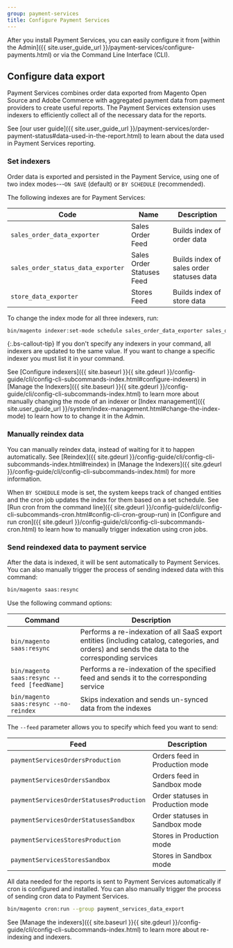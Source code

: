 ```yaml
---
group: payment-services
title: Configure Payment Services
---
```


After you install Payment Services, you can easily configure it from [within the Admin]({{ site.user_guide_url }}/payment-services/configure-payments.html) or via the Command Line Interface (CLI).

## Configure data export

Payment Services combines order data exported from Magento Open Source and Adobe Commerce with aggregated payment data from payment providers to create useful reports. The Payment Services extension uses indexers to efficiently collect all of the necessary data for the reports.

See [our user guide]({{ site.user_guide_url }}/payment-services/order-payment-status#data-used-in-the-report.html) to learn about the data used in Payment Services reporting.

### Set indexers

Order data is exported and persisted in the Payment Service, using one of two index modes---`ON SAVE` (default) or `BY SCHEDULE` (recommended).

The following indexes are for Payment Services:

|   Code    |   Name    |   Description    |
|    ---    |  ---  |  ---  |
|   `sales_order_data_exporter`    |   Sales Order Feed   |   Builds index of order data  |
|   `sales_order_status_data_exporter`    |   Sales Order Statuses Feed    |    Builds index of sales order statuses data   |
|   `store_data_exporter`    |   Stores Feed    |   Builds index of store data   |

To change the index mode for all three indexers, run:

``` bash
bin/magento indexer:set-mode schedule sales_order_data_exporter sales_order_status_data_exporter store_data_exporter
```

{:.bs-callout-tip}
If you don't specify any indexers in your command, all indexers are updated to the same value. If you want to change a specific indexer you must list it in your command.

See [Configure indexers]({{ site.baseurl }}{{ site.gdeurl }}/config-guide/cli/config-cli-subcommands-index.html#configure-indexers) in [Manage the Indexers]({{ site.baseurl }}{{ site.gdeurl }}/config-guide/cli/config-cli-subcommands-index.html) to learn more about manually changing the mode of an indexer or [Index management]({{ site.user_guide_url }}/system/index-management.html#change-the-index-mode) to learn how to to change it in the Admin.

### Manually reindex data

You can manually reindex data, instead of waiting for it to happen automatically. See [Reindex]({{ site.gdeurl }}/config-guide/cli/config-cli-subcommands-index.html#reindex) in [Manage the Indexers]({{ site.gdeurl }}/config-guide/cli/config-cli-subcommands-index.html) for more information.

When `BY SCHEDULE` mode is set, the system keeps track of changed entities and the cron job updates the index for them based on a set schedule. See [Run cron from the command line]({{ site.gdeurl }}/config-guide/cli/config-cli-subcommands-cron.html#config-cli-cron-group-run) in [Configure and run cron]({{ site.gdeurl }}/config-guide/cli/config-cli-subcommands-cron.html) to learn how to manually trigger indexation using cron jobs.

### Send reindexed data to payment service

After the data is indexed, it will be sent automatically to Payment Services. You can also manually trigger the process of sending indexed data with this command:

``` bash
bin/magento saas:resync
```

Use the following command options:

|   Command    |   Description    |
|  ---  |  ---  |
|   `bin/magento saas:resync`    |    Performs a re-indexation of all SaaS export entities (including catalog, categories, and orders) and sends the data to the corresponding services   |
|   `bin/magento saas:resync --feed [feedName]`    |   Performs a re-indexation of the specified feed and sends it to the corresponding service   |
|   `bin/magento saas:resync --no-reindex`    |    Skips indexation and sends un-synced data from the indexes  |

The `--feed` parameter allows you to specify which feed you want to send:

|   Feed    |   Description    |
|  ---  |  ---  |
|    `paymentServicesOrdersProduction`   |   Orders feed in Production mode    |
|    `paymentServicesOrdersSandbox`    |   Orders feed in Sandbox mode    |
|    `paymentServicesOrderStatusesProduction`   |   Order statuses in Production mode    |
|    `paymentServicesOrderStatusesSandbox`   |   Order statuses in Sandbox mode    |
|    `paymentServicesStoresProduction`   |    Stores in Production mode   |
|    `paymentServicesStoresSandbox`  |   Stores in Sandbox mode    |

All data needed for the reports is sent to Payment Services automatically if cron is configured and installed. You can also manually trigger the process of sending cron data to Payment Services.

``` bash
bin/magento cron:run --group payment_services_data_export
```

See [Manage the indexers]({{ site.baseurl }}{{ site.gdeurl }}/config-guide/cli/config-cli-subcommands-index.html) to learn more about re-indexing and indexers.
